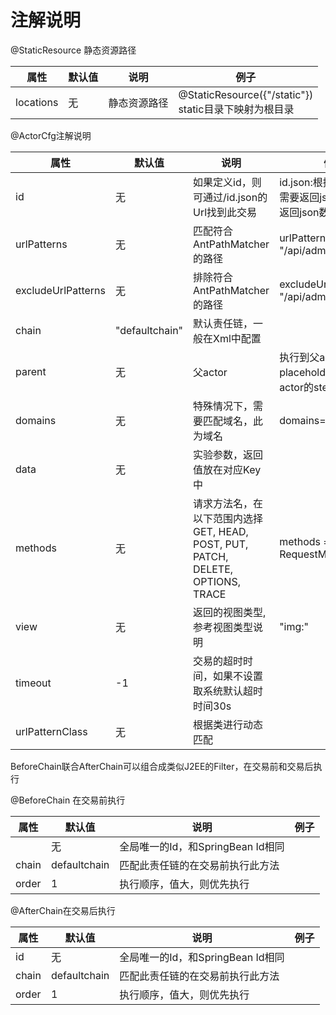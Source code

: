 # **注解说明**  
@StaticResource 静态资源路径

| 属性      | 默认值 | 说明         | 例子                                                     |
| --------- | ------ | ------------ | -------------------------------------------------------- |
| locations | 无     | 静态资源路径 | @StaticResource({"/static"})<br>static目录下映射为根目录 |

@ActorCfg注解说明

| 属性               | 默认值         | 说明                                                         | 例子                                                    |
| ------------------ | -------------- | ------------------------------------------------------------ | ------------------------------------------------------- |
| id                 | 无             | 如果定义id，则可通过/id.json的Url找到此交易<br>              | id.json:根据结尾认定为需要返回json数据,表示返回json数据 |
| urlPatterns        | 无             | 匹配符合AntPathMatcher的路径                                 | urlPatterns = "/api/admin/posts/{id}"                   |
| excludeUrlPatterns | 无             | 排除符合AntPathMatcher的路径                                 | excludeUrlPatterns= "/api/admin/posts/{id}"             |
| chain              | "defaultchain" | 默认责任链，一般在Xml中配置                                  |                                                         |
| parent             | 无             | 父actor                                                      | 执行到父actor的placeholder，再执行该actor的step         |
| domains            | 无             | 特殊情况下，需要匹配域名，此为域名                           | domains="localhost"                                     |
| data               | 无             | 实验参数，返回值放在对应Key中                                |                                                         |
| methods            | 无             | 请求方法名，在以下范围内选择<br>GET, HEAD, POST, PUT, PATCH, DELETE, OPTIONS, TRACE | methods = RequestMethod.PUT                             |
| view               | 无             | 返回的视图类型,参考视图类型说明                              | "img:"                                                  |
| timeout            | -1             | 交易的超时时间，如果不设置取系统默认超时时间30s              |                                                         |
| urlPatternClass    | 无             | 根据类进行动态匹配                                           |                                                         |

BeforeChain联合AfterChain可以组合成类似J2EE的Filter，在交易前和交易后执行

@BeforeChain 在交易前执行

| 属性  | 默认值       | 说明                              | 例子 |
| ----- | ------------ | --------------------------------- | ---- |
|       | 无           | 全局唯一的Id，和SpringBean Id相同 |      |
| chain | defaultchain | 匹配此责任链的在交易前执行此方法  |      |
| order | 1            | 执行顺序，值大，则优先执行        |      |

@AfterChain在交易后执行

| 属性  | 默认值       | 说明                              | 例子 |
| ----- | ------------ | --------------------------------- | ---- |
| id    | 无           | 全局唯一的Id，和SpringBean Id相同 |      |
| chain | defaultchain | 匹配此责任链的在交易前执行此方法  |      |
| order | 1            | 执行顺序，值大，则优先执行        |      |